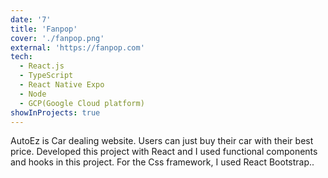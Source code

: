 ```yaml
---
date: '7'
title: 'Fanpop'
cover: './fanpop.png'
external: 'https://fanpop.com'
tech:
  - React.js
  - TypeScript
  - React Native Expo
  - Node
  - GCP(Google Cloud platform)
showInProjects: true
---
```


AutoEz is Car dealing website. Users can just buy their car with their best price. Developed this project with React and I used functional components and hooks in this project. For the Css framework, I used React Bootstrap..
